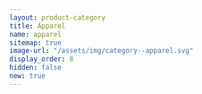 ```yaml
---
layout: product-category
title: Apparel
name: apparel
sitemap: true
image-url: "/assets/img/category--apparel.svg"
display_order: 8
hidden: false
new: true
---
```


